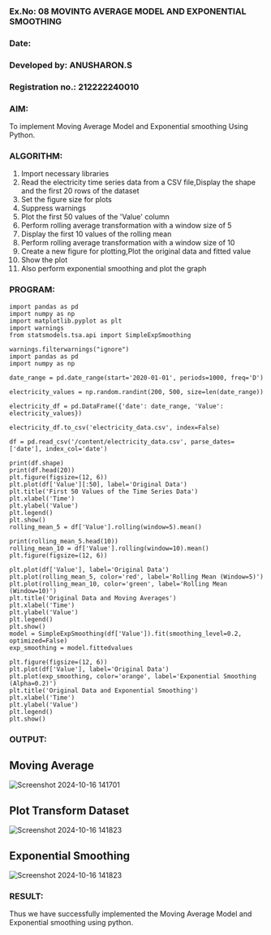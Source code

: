 ### Ex.No: 08     MOVINTG AVERAGE MODEL AND EXPONENTIAL SMOOTHING
### Date: 
### Developed by: ANUSHARON.S
### Registration no.: 212222240010

### AIM:
To implement Moving Average Model and Exponential smoothing Using Python.
### ALGORITHM:
1. Import necessary libraries
2. Read the electricity time series data from a CSV file,Display the shape and the first 20 rows of
the dataset
3. Set the figure size for plots
4. Suppress warnings
5. Plot the first 50 values of the 'Value' column
6. Perform rolling average transformation with a window size of 5
7. Display the first 10 values of the rolling mean
8. Perform rolling average transformation with a window size of 10
9. Create a new figure for plotting,Plot the original data and fitted value
10. Show the plot
11. Also perform exponential smoothing and plot the graph
### PROGRAM:
```
import pandas as pd
import numpy as np
import matplotlib.pyplot as plt
import warnings
from statsmodels.tsa.api import SimpleExpSmoothing

warnings.filterwarnings("ignore")
import pandas as pd
import numpy as np

date_range = pd.date_range(start='2020-01-01', periods=1000, freq='D')

electricity_values = np.random.randint(200, 500, size=len(date_range))

electricity_df = pd.DataFrame({'date': date_range, 'Value': electricity_values})

electricity_df.to_csv('electricity_data.csv', index=False)

df = pd.read_csv('/content/electricity_data.csv', parse_dates=['date'], index_col='date')

print(df.shape)
print(df.head(20))
plt.figure(figsize=(12, 6))
plt.plot(df['Value'][:50], label='Original Data')
plt.title('First 50 Values of the Time Series Data')
plt.xlabel('Time')
plt.ylabel('Value')
plt.legend()
plt.show()
rolling_mean_5 = df['Value'].rolling(window=5).mean()

print(rolling_mean_5.head(10))
rolling_mean_10 = df['Value'].rolling(window=10).mean()
plt.figure(figsize=(12, 6))

plt.plot(df['Value'], label='Original Data')
plt.plot(rolling_mean_5, color='red', label='Rolling Mean (Window=5)')
plt.plot(rolling_mean_10, color='green', label='Rolling Mean (Window=10)')
plt.title('Original Data and Moving Averages')
plt.xlabel('Time')
plt.ylabel('Value')
plt.legend()
plt.show()
model = SimpleExpSmoothing(df['Value']).fit(smoothing_level=0.2, optimized=False)
exp_smoothing = model.fittedvalues

plt.figure(figsize=(12, 6))
plt.plot(df['Value'], label='Original Data')
plt.plot(exp_smoothing, color='orange', label='Exponential Smoothing (Alpha=0.2)')
plt.title('Original Data and Exponential Smoothing')
plt.xlabel('Time')
plt.ylabel('Value')
plt.legend()
plt.show()
```
### OUTPUT:

## Moving Average
![Screenshot 2024-10-16 141701](https://github.com/user-attachments/assets/4c7b2ada-8854-4e8b-b414-cbadc3cc23bd)

## Plot Transform Dataset
![Screenshot 2024-10-16 141823](https://github.com/user-attachments/assets/36db7af2-ee0b-464e-b59f-e9c0b3f53648)

## Exponential Smoothing
![Screenshot 2024-10-16 141823](https://github.com/user-attachments/assets/48d1f5a8-ec3d-4ad1-a651-c63ea7d2ff13)



### RESULT:
Thus we have successfully implemented the Moving Average Model and Exponential smoothing using python.
